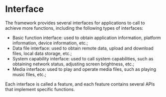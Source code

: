 <!-- 源地址: https://iot.mi.com/vela/quickapp/en/features/ -->

# Interface

The framework provides several interfaces for applications to call to achieve more functions, including the following types of interfaces:

  * Basic function interface: used to obtain application information, platform information, device information, etc.;
  * Data file interface: used to obtain remote data, upload and download files, local data storage, etc.;
  * System capability interface: used to call system capabilities, such as obtaining network status, adjusting screen brightness, etc.;
  * Media interface: used to play and operate media files, such as playing music files, etc.;

Each interface is called a feature, and each feature contains several APIs that implement specific functions.
